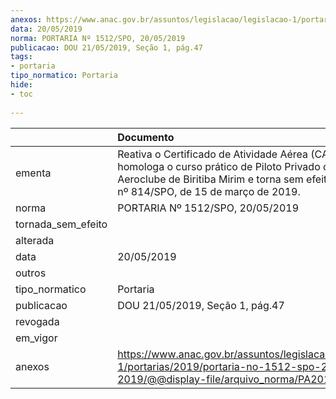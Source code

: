 ```yaml
---
anexos: https://www.anac.gov.br/assuntos/legislacao/legislacao-1/portarias/2019/portaria-no-1512-spo-20-05-2019/@@display-file/arquivo_norma/PA2019-1512.pdf
data: 20/05/2019
norma: PORTARIA Nº 1512/SPO, 20/05/2019
publicacao: DOU 21/05/2019, Seção 1, pág.47
tags:
- portaria
tipo_normatico: Portaria
hide: 
- toc 
 
---
```


|                    | Documento                                                                                                                                                                                            |
|:-------------------|:-----------------------------------------------------------------------------------------------------------------------------------------------------------------------------------------------------|
| ementa             | Reativa o Certificado de Atividade Aérea (CAA), homologa o curso prático de Piloto Privado de Avião do Aeroclube de Biritiba Mirim e torna sem efeito a Portaria nº 814/SPO, de 15 de março de 2019. |
| norma              | PORTARIA Nº 1512/SPO, 20/05/2019                                                                                                                                                                     |
| tornada_sem_efeito |                                                                                                                                                                                                      |
| alterada           |                                                                                                                                                                                                      |
| data               | 20/05/2019                                                                                                                                                                                           |
| outros             |                                                                                                                                                                                                      |
| tipo_normatico     | Portaria                                                                                                                                                                                             |
| publicacao         | DOU 21/05/2019, Seção 1, pág.47                                                                                                                                                                      |
| revogada           |                                                                                                                                                                                                      |
| em_vigor           |                                                                                                                                                                                                      |
| anexos             | https://www.anac.gov.br/assuntos/legislacao/legislacao-1/portarias/2019/portaria-no-1512-spo-20-05-2019/@@display-file/arquivo_norma/PA2019-1512.pdf                                                 |